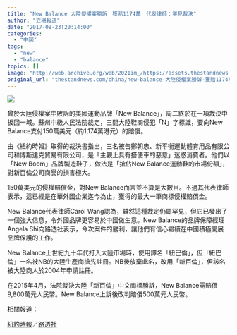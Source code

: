 ```yaml
---
title: "New Balance 大陸侵權案勝訴　獲賠1174萬　代表律師：罕見裁決"
author: "立場報道"
date: "2017-08-23T20:14:00"
categories:
  - "中國"
tags:
  - "new"
  - "balance"
topics: []
image: "http://web.archive.org/web/2021im_/https://assets.thestandnews.com/media/photos/nb-01_6kZWt.png"
original_url: "thestandnews.com/china/new-balance-大陸侵權案勝訴-獲賠1174萬-代表律師-罕見裁決"
---
```

![](http://web.archive.org/web/2021im_/https://assets.thestandnews.com/media/photos/nb-01_6kZWt.png)

曾於大陸侵權案中敗訴的美國運動品牌「New Balance」，周二終於在一項裁決中扳回一城。蘇州中級人民法院裁定，三間大陸鞋商侵犯「N」字標識，要向New Balance支付150萬美元（約1,174萬港元）的賠償。

由《紐約時報》取得的裁決書指出，三名被告鄭朝忠、新平衡運動體育用品有限公司和博斯達克貿易有限公司，是「主觀上具有搭便車的惡意」迷惑消費者。他們以「New Boom」品牌製造鞋子，做法是「搶佔New Balance運動鞋的市場份額」，對新百倫公司商譽的損害極大。

150萬美元的侵權賠償金，對New Balance而言並不算是大數目。不過其代表律師表示，這已經是在華外國企業迄今為止，獲得的最大一筆商標侵權賠償金。

New Balance代表律師Carol Wang認為，雖然這種裁定仍屬罕見，但它已發出了一個強大信息，令外國品牌更容易於中國做生意。New Balance的品牌保障經理Angela Shi向路透社表示，今次案件的勝利，讓他們有信心繼續在中國積極開展品牌保護的工作。

New Balance上世紀九十年代打入大陸市場時，使用譯名「紐巴倫」，但「紐巴倫」一名被NB的大陸生產商搶先註冊。NB後放棄此名，改用「新百倫」，但該名被大陸商人於2004年申請註冊。

在2015年4月，法院裁決大陸「新百倫」中文商標勝訴，New Balance需賠償9,800萬元人民幣。New Balance上訴後改判賠償500萬元人民幣。

相關報道：

[紐約時報](http://web.archive.org/web/20211229132345/https://m.cn.nytimes.com/business/20170823/china-new-balance-trademark/zh-hant?mcubz=0)／[路透社](http://web.archive.org/web/20211229132345/https://www.reuters.com/article/us-new-balance-china-trademark-idUSKCN1B317X)